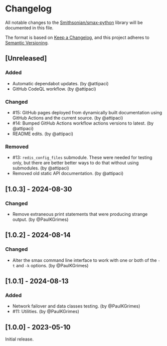 # Changelog

All notable changes to the [Smithsonian/smax-python](https://github.com/Smithsonian/smax-clib) library will be 
documented in this file.

The format is based on [Keep a Changelog](https://keepachangelog.com/en/1.1.0/), and this project adheres to 
[Semantic Versioning](https://semver.org/spec/v2.0.0.html).


## [Unreleased]

### Added

 - Automatic dependabot updates. (by @attipaci)
 - GitHub CodeQL workflow. (by @attipaci)
 
### Changed

 - #15: GitHub pages deployed from dynamically built documentation using GitHub Actions and the current source. (by 
   @attipaci)
 - #14: Bumped GitHub Actions workflow actions versions to latest. (by @attipaci)
 - README edits. (by @attipaci)

### Removed

 - #13: `redis_config_files` submodule. These were needed for testing only, but there are better better ways to do that
   without using submodules. (by @attipaci)
 - Removed old static API documentation. (by @attipaci)
 

## [1.0.3] - 2024-08-30
 
### Changed

 - Remove extraneous print statements that were producing strange output. (by @PaulKGrimes)


## [1.0.2] - 2024-08-14

### Changed

 - Alter the smax command line interface to work with one or both of the `-t` and `-k` options. (by @PaulKGrimes)

## [1.0.1] - 2024-08-13

### Added

 - Network failover and data classes testing. (by @PaulKGrimes)
 - #11: Utilities. (by @PaulKGrimes)
 

## [1.0.0] - 2023-05-10

Initial release.
